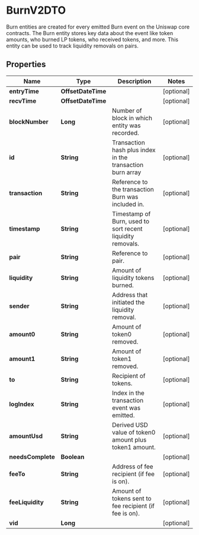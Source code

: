 

# BurnV2DTO

Burn entities are created for every emitted Burn event on the Uniswap core contracts. The Burn entity stores key data about the event like token amounts, who burned LP tokens, who received tokens, and more. This entity can be used to track liquidity removals on pairs.

## Properties

Name | Type | Description | Notes
------------ | ------------- | ------------- | -------------
**entryTime** | **OffsetDateTime** |  |  [optional]
**recvTime** | **OffsetDateTime** |  |  [optional]
**blockNumber** | **Long** | Number of block in which entity was recorded. |  [optional]
**id** | **String** | Transaction hash plus index in the transaction burn array |  [optional]
**transaction** | **String** | Reference to the transaction Burn was included in. |  [optional]
**timestamp** | **String** | Timestamp of Burn, used to sort recent liquidity removals. |  [optional]
**pair** | **String** | Reference to pair. |  [optional]
**liquidity** | **String** | Amount of liquidity tokens burned. |  [optional]
**sender** | **String** | Address that initiated the liquidity removal. |  [optional]
**amount0** | **String** | Amount of token0 removed. |  [optional]
**amount1** | **String** | Amount of token1 removed. |  [optional]
**to** | **String** | Recipient of tokens. |  [optional]
**logIndex** | **String** | Index in the transaction event was emitted. |  [optional]
**amountUsd** | **String** | Derived USD value of token0 amount plus token1 amount. |  [optional]
**needsComplete** | **Boolean** |  |  [optional]
**feeTo** | **String** | Address of fee recipient (if fee is on). |  [optional]
**feeLiquidity** | **String** | Amount of tokens sent to fee recipient (if fee is on). |  [optional]
**vid** | **Long** |  |  [optional]



